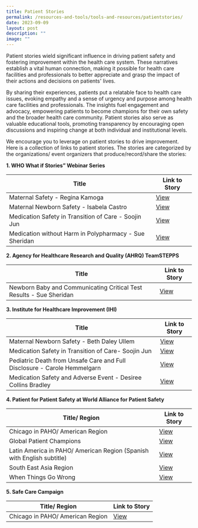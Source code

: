 ```yaml
---
title: Patient Stories
permalink: /resources-and-tools/tools-and-resources/patientstories/
date: 2023-09-09
layout: post
description: ""
image: ""
---
```

Patient stories wield significant influence in driving patient safety and fostering improvement within the health care system. These narratives establish a vital human connection, making it possible for health care facilities and professionals to better appreciate and grasp the impact of their actions and decisions on patients' lives.

By sharing their experiences, patients put a relatable face to health care issues, evoking empathy and a sense of urgency and purpose among health care facilities and professionals. The insights fuel engagement and advocacy, empowering patients to become champions for their own safety and the broader health care community. Patient stories also serve as valuable educational tools, promoting transparency by encouraging open discussions and inspiring change at both individual and institutional levels.

We encourage you to leverage on patient stories to drive improvement. Here is a collection of links to patient stories. The stories are categorized by the organizations/ event organizers that produce/record/share the stories:

**1. WHO What if Stories” Webinar Series**

| Title | Link to Story | 
| -------- | -------- | 
| Maternal Safety - Regina Kamoga    | [View](https://www.youtube.com/embed/irCPCktoMXg)|
|Maternal Newborn Safety - Isabela Castro    | [View](https://youtu.be/lhUUDLM_iJk)
| Medication Safety in Transition of Care - Soojin Jun   |[View](https://www.youtube.com/embed/xST1MZgHQGg)|
| Medication without Harm in Polypharmacy - Sue Sheridan   | [View](https://www.youtube.com/embed/zzJPQrhKfGk)
      
**2. Agency for Healthcare Research and Quality (AHRQ) TeamSTEPPS**

| Title | Link to Story | 
| -------- | -------- | 
| Newborn Baby and Communicating Critical Test Results - Sue Sheridan | [View](https://youtu.be/Dn5zk49RLC8)

**3. Institute for Healthcare Improvement (IHI)**

| Title | Link to Story | 
| -------- | -------- | 
| Maternal Newborn Safety - Beth Daley Ullem | [View](https://youtu.be/8plufSBnjKE)|
| Medication Safety in Transition of Care- Soojin Jun | [View](https://youtu.be/lXnK04uTdaU)|
| Pediatric Death from Unsafe Care and Full Disclosure - Carole Hemmelgarn | [View](https://youtu.be/nm4Rjll2d10)|
| Medication Safety and Adverse Event - Desiree Collins Bradley | [View](https://youtu.be/lmvxL42WKdI)|

**4. Patient for Patient Safety at World Alliance for Patient Safety**

| Title/ Region | Link to Story | 
| -------- | -------- | 
| Chicago in PAHO/ American Region| [View](https://youtu.be/KD8A9bq2Yxc)|
| Global Patient Champions | [View](https://youtu.be/TxTdA1htQ1s)|
| Latin America in PAHO/ American Region (Spanish with English subtitle) | [View](https://youtu.be/EHiATbdZFP4)|
| South East Asia Region |[View](https://youtu.be/X8hZkKKiyY0) |
| When Things Go Wrong |[View](https://youtu.be/vME9ewsz3wU)|

**5. Safe Care Campaign**

| Title/ Region | Link to Story | 
| -------- | -------- | 
| Chicago in PAHO/ American Region| [View](https://youtu.be/KD8A9bq2Yxc)|